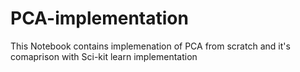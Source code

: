 # PCA-implementation
This Notebook contains implemenation of PCA from scratch and it's comaprison with Sci-kit learn implementation

